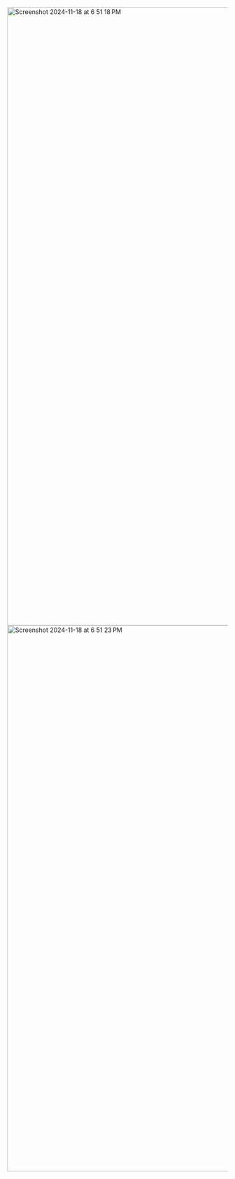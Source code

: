 <img width="1410" alt="Screenshot 2024-11-18 at 6 51 18 PM" src="https://github.com/user-attachments/assets/cfbbfec5-7219-4f34-9083-0ccf0beb2de1">
<img width="1246" alt="Screenshot 2024-11-18 at 6 51 23 PM" src="https://github.com/user-attachments/assets/b1bcfbe3-1a09-44ff-b303-f8cac8670982">

